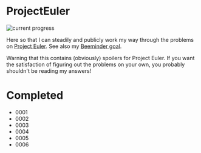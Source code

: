 # ProjectEuler
![current progress](https://projecteuler.net/profile/zedjacobi.png)

Here so that I can steadily and publicly work my way through the problems on 
[Project Euler](https://projecteuler.net). See also my 
[Beeminder goal](https://www.beeminder.com/zacharyjacobi/euler).

Warning that this contains (obviously) spoilers for Project Euler. If you want
the satisfaction of figuring out the problems on your own, you probably shouldn't
be reading my answers!


# Completed
* 0001
* 0002
* 0003
* 0004
* 0005
* 0006